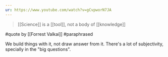 ```yaml
---
ur: https://www.youtube.com/watch?v=gCvpworN7JA
---
```


> [[Science]] is a [[tool]], not a body of [[knowledge]]

#quote by [[Forrest Valkai]] #paraphrased

We build things with it, not draw answer from it. There's a lot of subjectivity, specially in the "big questions".
